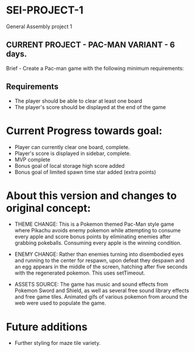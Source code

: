 # SEI-PROJECT-1
General Assembly project 1

CURRENT PROJECT - PAC-MAN VARIANT - 6 days.
----------------------------------

Brief - Create a Pac-man game with the following minimum requirements: 
## Requirements

* The player should be able to clear at least one board
* The player's score should be displayed at the end of the game

# Current Progress towards goal:

* Player can currently clear one board, complete.
* Player's score is displayed in sidebar, complete.
* MVP complete
* Bonus goal of local storage high score added
* Bonus goal of limited spawn time star added (extra points)


# About this version and changes to original concept:

* THEME CHANGE: This is a Pokemon themed Pac-Man style game where Pikachu avoids enemy pokemon while attempting to consume every apple and score bonus points by eliminating enemies after grabbing pokeballs. Consuming every apple is the winning condition. 

* ENEMY CHANGE: Rather than enemies turning into disembodied eyes and running to the center for respawn, upon defeat they despawn and an egg appears in the middle of the screen, hatching after five seconds with the regenerated pokemon. This uses setTimeout.

* ASSETS SOURCE: The game has music and sound effects from Pokemon Sword and Shield, as well as several free sound library effects and free game tiles. Animated gifs of various pokemon from around the web were used to populate the game.

# Future additions

* Further styling for maze tile variety.